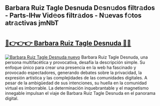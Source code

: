 ## Barbara Ruiz Tagle Desnuda D𝚎sn𝚞dos filtr𝚊dos - Parts-lHw Vid𝚎os filtr𝚊dos - N𝚞evas f𝚘tos atr𝚊ctivas jmNbT

# <h2><a href="http://mb7s5l.tromn.icu/?c=Barbara+Ruiz+Tagle+Desnuda">🔗👉👉👉 Barbara Ruiz Tagle Desnuda 🔗🔗</a></h2>

[![Barbara Ruiz Tagle Desnuda nuevo](https://i.imgur.com/pEAQMta.gif)](http://mb7s5l.tromn.icu/?c=Barbara+Ruiz+Tagle+Desnuda)
Barbara Ruiz Tagle Desnuda, una persona multifacética y provocativa, desafía la descripción simple. Su enfoque único para crear una presencia en la web ha fascinado y provocado espectadores, generando debates sobre la privacidad, la expresión artística y las complejidades de las comunidades digitales. A pesar de la ambigüedad de sus intenciones, su huella en la comunidad virtual es imborrable. La determinación inquebrantable y el magnetismo innegable impulsan el viaje de Barbara Ruiz Tagle Desnuda en el panorama digital.
